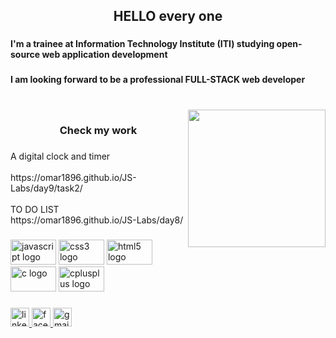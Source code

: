 

<h2 align="center">HELLO every one</h2>

###

<h4 align="left">I'm a trainee at Information Technology Institute (ITI) studying open-source web application development</h4>

###

<h4 align="left">I am looking forward to be a professional FULL-STACK web developer</h4>

###

<br clear="both">

<img align="right" height="220" src="http://picnicenglish.com/wp-content/uploads/2016/10/cat-typing-picnic@2x.jpg"  />

###

<h3 align="center">Check my work</h3>

###

<p align="left">A digital clock and timer <br><br>https://omar1896.github.io/JS-Labs/day9/task2/<br><br>TO DO LIST <br>https://omar1896.github.io/JS-Labs/day8/</p>

###

<div align="left">
  <img src="https://cdn.jsdelivr.net/gh/devicons/devicon/icons/javascript/javascript-original.svg" height="40" width="73" alt="javascript logo"  />
  <img src="https://cdn.jsdelivr.net/gh/devicons/devicon/icons/css3/css3-original.svg" height="40" width="73" alt="css3 logo"  />
  <img src="https://cdn.jsdelivr.net/gh/devicons/devicon/icons/html5/html5-original.svg" height="40" width="73" alt="html5 logo"  />
  <img src="https://cdn.jsdelivr.net/gh/devicons/devicon/icons/c/c-original.svg" height="40" width="73" alt="c logo"  />
  <img src="https://cdn.jsdelivr.net/gh/devicons/devicon/icons/cplusplus/cplusplus-original.svg" height="40" width="73" alt="cplusplus logo"  />
</div>

###

<div align="left">
  <a href="https://www.linkedin.com/in/omar-alaa-07b09b18a/" target="_blank">
    <img src="https://raw.githubusercontent.com/maurodesouza/profile-readme-generator/master/src/assets/icons/social/linkedin/default.svg" width="30" height="" alt="linkedin logo"  />
  </a>
  <a href="https://www.facebook.com/omar.alaa.9828456" target="_blank">
    <img src="https://raw.githubusercontent.com/maurodesouza/profile-readme-generator/master/src/assets/icons/social/facebook/default.svg" width="30" height="" alt="facebook logo"  />
  </a>
  <a href="omaralaa0989@gmail.com" target="_blank">
    <img src="https://raw.githubusercontent.com/maurodesouza/profile-readme-generator/master/src/assets/icons/social/gmail/default.svg" width="30" height="" alt="gmail logo"  />
  </a>
</div>

###
